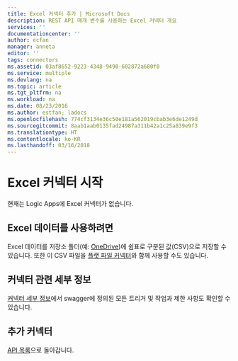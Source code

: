 ```yaml
---
title: Excel 커넥터 추가 | Microsoft Docs
description: REST API 매개 변수를 사용하는 Excel 커넥터 개요
services: ''
documentationcenter: ''
author: ecfan
manager: anneta
editor: ''
tags: connectors
ms.assetid: 03af8652-9223-4348-9490-602872a680f0
ms.service: multiple
ms.devlang: na
ms.topic: article
ms.tgt_pltfrm: na
ms.workload: na
ms.date: 08/23/2016
ms.author: estfan; ladocs
ms.openlocfilehash: 774cf3134e36c50e181a562019cbab3e6de1249d
ms.sourcegitcommit: 8aab1aab0135fad24987a311b42a1c25a839e9f3
ms.translationtype: HT
ms.contentlocale: ko-KR
ms.lasthandoff: 03/16/2018
---
```

# <a name="get-started-with-the-excel-connector"></a>Excel 커넥터 시작
현재는 Logic Apps에 Excel 커넥터가 없습니다. 

## <a name="to-use-excel-data"></a>Excel 데이터를 사용하려면
Excel 데이터를 저장소 폴더(예: [OneDrive](connectors-create-api-onedrive.md))에 쉼표로 구분된 값(CSV)으로 저장할 수 있습니다. 또한 이 CSV 파일을 [플랫 파일 커넥터](../logic-apps/logic-apps-enterprise-integration-flatfile.md)와 함께 사용할 수도 있습니다.

## <a name="connector-specific-details"></a>커넥터 관련 세부 정보

[커넥터 세부 정보](/connectors/excel/)에서 swagger에 정의된 모든 트리거 및 작업과 제한 사항도 확인할 수 있습니다.

## <a name="more-connectors"></a>추가 커넥터
[API 목록](apis-list.md)으로 돌아갑니다.